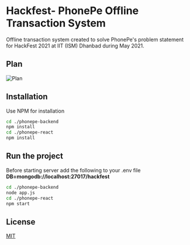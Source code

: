 # Hackfest- PhonePe Offline Transaction System

Offline transaction system created to solve PhonePe's problem statement for HackFest 2021 at IIT (ISM) Dhanbad during May 2021.

## Plan
![Plan](https://user-images.githubusercontent.com/35377007/116804298-586eab00-ab3b-11eb-9335-02047bdd786d.jpg "Plan")

## Installation

Use NPM for installation

```bash
cd ./phonepe-backend
npm install
cd ./phonepe-react
npm install
```

## Run the project
Before starting server add the following to your .env file 
**DB=mongodb://localhost:27017/hackfest**
```bash
cd ./phonepe-backend
node app.js
cd ./phonepe-react
npm start
```
## License
[MIT](https://choosealicense.com/licenses/mit/)

